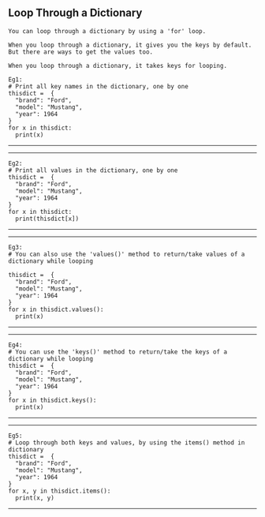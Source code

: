 Loop Through a Dictionary
---
```
You can loop through a dictionary by using a 'for' loop.

When you loop through a dictionary, it gives you the keys by default. But there are ways to get the values too.

When you loop through a dictionary, it takes keys for looping.

Eg1:
# Print all key names in the dictionary, one by one
thisdict =	{
  "brand": "Ford",
  "model": "Mustang",
  "year": 1964
}
for x in thisdict:
  print(x)
```

--------------------
----------------------------------------------------

```
Eg2:
# Print all values in the dictionary, one by one
thisdict =	{
  "brand": "Ford",
  "model": "Mustang",
  "year": 1964
}
for x in thisdict:
  print(thisdict[x])
```

--------------------------------------------------------------------------------------------------------------
----------------------------

```
Eg3:
# You can also use the 'values()' method to return/take values of a dictionary while looping

thisdict =	{
  "brand": "Ford",
  "model": "Mustang",
  "year": 1964
}
for x in thisdict.values():
  print(x)
```
--------------------
-----------------------------------------------------

```
Eg4:
# You can use the 'keys()' method to return/take the keys of a dictionary while looping
thisdict =	{
  "brand": "Ford",
  "model": "Mustang",
  "year": 1964
}
for x in thisdict.keys():
  print(x)
```

----------------
-------------------------------------------------------------
```
Eg5:
# Loop through both keys and values, by using the items() method in dictionary
thisdict =	{
  "brand": "Ford",
  "model": "Mustang",
  "year": 1964
}
for x, y in thisdict.items():
  print(x, y)
```
------------------------------------------------------------------------------------------------------------------------------------------------------

